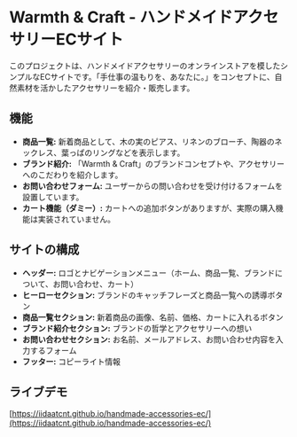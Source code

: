 # Warmth & Craft - ハンドメイドアクセサリーECサイト

このプロジェクトは、ハンドメイドアクセサリーのオンラインストアを模したシンプルなECサイトです。「手仕事の温もりを、あなたに。」をコンセプトに、自然素材を活かしたアクセサリーを紹介・販売します。

## 機能

-   **商品一覧:** 新着商品として、木の実のピアス、リネンのブローチ、陶器のネックレス、葉っぱのリングなどを表示します。
-   **ブランド紹介:** 「Warmth & Craft」のブランドコンセプトや、アクセサリーへのこだわりを紹介します。
-   **お問い合わせフォーム:** ユーザーからの問い合わせを受け付けるフォームを設置しています。
-   **カート機能（ダミー）:** カートへの追加ボタンがありますが、実際の購入機能は実装されていません。

## サイトの構成

-   **ヘッダー:** ロゴとナビゲーションメニュー（ホーム、商品一覧、ブランドについて、お問い合わせ、カート）
-   **ヒーローセクション:** ブランドのキャッチフレーズと商品一覧への誘導ボタン
-   **商品一覧セクション:** 新着商品の画像、名前、価格、カートに入れるボタン
-   **ブランド紹介セクション:** ブランドの哲学とアクセサリーへの想い
-   **お問い合わせセクション:** お名前、メールアドレス、お問い合わせ内容を入力するフォーム
-   **フッター:** コピーライト情報

## ライブデモ

[https://iidaatcnt.github.io/handmade-accessories-ec/](https://iidaatcnt.github.io/handmade-accessories-ec/)
